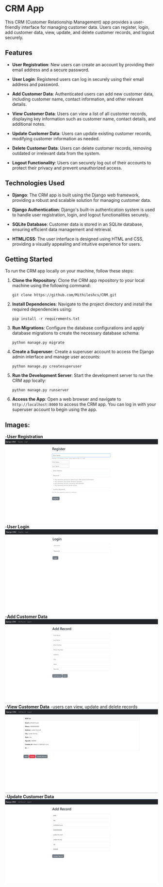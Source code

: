 # CRM App

This CRM (Customer Relationship Management) app provides a user-friendly interface for managing customer data. Users can register, login, add customer data, view, update, and delete customer records, and logout securely.

## Features

- **User Registration**: New users can create an account by providing their email address and a secure password.

- **User Login**: Registered users can log in securely using their email address and password.

- **Add Customer Data**: Authenticated users can add new customer data, including customer name, contact information, and other relevant details.

- **View Customer Data**: Users can view a list of all customer records, displaying key information such as customer name, contact details, and additional notes.

- **Update Customer Data**: Users can update existing customer records, modifying customer information as needed.

- **Delete Customer Data**: Users can delete customer records, removing outdated or irrelevant data from the system.

- **Logout Functionality**: Users can securely log out of their accounts to protect their privacy and prevent unauthorized access.

## Technologies Used

- **Django**: The CRM app is built using the Django web framework, providing a robust and scalable solution for managing customer data.

- **Django Authentication**: Django's built-in authentication system is used to handle user registration, login, and logout functionalities securely.

- **SQLite Database**: Customer data is stored in an SQLite database, ensuring efficient data management and retrieval.

- **HTML/CSS**: The user interface is designed using HTML and CSS, providing a visually appealing and intuitive experience for users.

## Getting Started

To run the CRM app locally on your machine, follow these steps:

1. **Clone the Repository**: Clone the CRM app repository to your local machine using the following command:
   ```
   git clone https://github.com/Mithileshcs/CRM.git
   ```

2. **Install Dependencies**: Navigate to the project directory and install the required dependencies using:
   ```
   pip install -r requirements.txt
   ```

3. **Run Migrations**: Configure the database configurations and apply database migrations to create the necessary database schema:
   ```
   python manage.py migrate
   ```

4. **Create a Superuser**: Create a superuser account to access the Django admin interface and manage user accounts:
   ```
   python manage.py createsuperuser
   ```

5. **Run the Development Server**: Start the development server to run the CRM app locally:
   ```
   python manage.py runserver
   ```

6. **Access the App**: Open a web browser and navigate to `http://localhost:8000` to access the CRM app. You can log in with your superuser account to begin using the app.


## Images:

-**User Registration**
![Register user Page](crm_reg.png)
-**User Login**
![Login Page](crm_login.png)
-**Add Customer Data**
![Add records Page](crm_addrec.png)
-**View Customer Data**
-users can view, update and delete records
![view Records Page](crm_viewrec.png)
-**Update Customer Data**
![Update Records Page](crm_updaterec.png)

